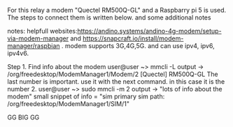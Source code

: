 For this relay a modem "Quectel RM500Q-GL" and a Raspbarry pi 5 is used.
The steps to connect them is written below. and some additional notes

notes:
helpfull websites:https://andino.systems/andino-4g-modem/setup-via-modem-manager and https://snapcraft.io/install/modem-manager/raspbian .
modem supports 3G,4G,5G. and can use ipv4, ipv6, ipv4v6.

Step 1. Find info about the modem
user@user ~> mmcli -L
output -> /org/freedesktop/ModemManager1/Modem/2 [Quectel] RM500Q-GL
The last number is important. use it with the next command. in this case it is the number 2.
user@user ~> sudo mmcli -m 2
output -> "lots of info about the modem" 
small snippet of info = "sim   primary sim path: /org/freedesktop/ModemManager1/SIM/1"

GG
BIG GG


